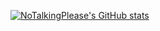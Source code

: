 [![NoTalkingPlease's GitHub stats](https://github-readme-stats.vercel.app/api?username=NoTalkingPlease)](https://github.com/anuraghazra/github-readme-stats&theme=transparent)
